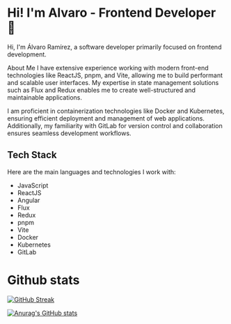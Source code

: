 # Hi! I'm Alvaro - Frontend Developer 👋


Hi, I'm Álvaro Ramírez, a software developer primarily focused on frontend development.

About Me
I have extensive experience working with modern front-end technologies like ReactJS, pnpm, and Vite, allowing me to build performant and scalable user interfaces. My expertise in state management solutions such as Flux and Redux enables me to create well-structured and maintainable applications.

I am proficient in containerization technologies like Docker and Kubernetes, ensuring efficient deployment and management of web applications. Additionally, my familiarity with GitLab for version control and collaboration ensures seamless development workflows.

## Tech Stack

Here are the main languages and technologies I work with:

* JavaScript
* ReactJS
* Angular
* Flux
* Redux
* pnpm
* Vite
* Docker
* Kubernetes
* GitLab

# Github stats

[![GitHub Streak](https://streak-stats.demolab.com?user=aeleuve&theme=dark)](https://git.io/streak-stats)

[![Anurag's GitHub stats](https://github-readme-stats.vercel.app/api?username=aeleuve)](https://github.com/anuraghazra/github-readme-stats)
